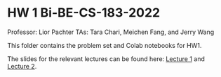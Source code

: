 # HW 1 Bi-BE-CS-183-2022
Professor: Lior Pachter
TAs: Tara Chari, Meichen Fang, and Jerry Wang

This folder contains the problem set and Colab notebooks for HW1.

The slides for the relevant lectures can be found here: [Lecture 1](https://docs.google.com/presentation/d/1S_NuumJpKFUTCconvxmpZL4cdNu4lBxZCrhoS4xI5TI/edit?usp=sharing) and [Lecture 2](https://docs.google.com/presentation/d/1TwdRvvkz39TbDYtGcYyFn5yNi_maODnsFr_QkIKDj58/edit?usp=sharing).



